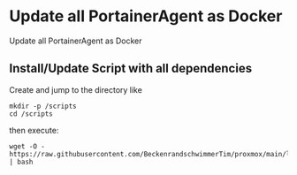 # Update all PortainerAgent as Docker
Update all PortainerAgent as Docker

## Install/Update Script with all dependencies
Create and jump to the directory like
```
mkdir -p /scripts
cd /scripts
```
then execute:
```
wget -O - https://raw.githubusercontent.com/BeckenrandschwimmerTim/proxmox/main/lxc/install_standard_tools/install_standard_tools.sh | bash
```
